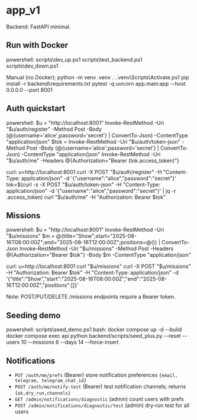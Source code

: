 # app_v1
Backend: FastAPI minimal.

## Run with Docker
powershell:
  scripts\dev_up.ps1
  scripts\test_backend.ps1
  scripts\dev_down.ps1

Manual (no Docker):
  python -m venv .venv
  . .\.venv\Scripts\Activate.ps1
  pip install -r backend\requirements.txt
  pytest -q
  uvicorn app.main:app --host 0.0.0.0 --port 8001

## Auth quickstart
powershell:
  $u = "http://localhost:8001"
  Invoke-RestMethod -Uri "$u/auth/register" -Method Post -Body (@{username='alice';password='secret'} | ConvertTo-Json) -ContentType "application/json"
  $tok = Invoke-RestMethod -Uri "$u/auth/token-json" -Method Post -Body (@{username='alice';password='secret'} | ConvertTo-Json) -ContentType "application/json"
  Invoke-RestMethod -Uri "$u/auth/me" -Headers @{Authorization="Bearer $($tok.access_token)"}

curl:
  u=http://localhost:8001
  curl -X POST "$u/auth/register" -H "Content-Type: application/json" -d '{"username":"alice","password":"secret"}'
  tok=$(curl -s -X POST "$u/auth/token-json" -H "Content-Type: application/json" -d '{"username":"alice","password":"secret"}' | jq -r .access_token)
  curl "$u/auth/me" -H "Authorization: Bearer $tok"

## Missions
powershell:
  $u = "http://localhost:8001"
  Invoke-RestMethod -Uri "$u/missions"
  $m = @{title="Show";start="2025-08-16T08:00:00Z";end="2025-08-16T12:00:00Z";positions=@()} | ConvertTo-Json
  Invoke-RestMethod -Uri "$u/missions" -Method Post -Headers @{Authorization="Bearer $tok"} -Body $m -ContentType "application/json"

curl:
  u=http://localhost:8001
  curl "$u/missions"
  curl -X POST "$u/missions" -H "Authorization: Bearer $tok" -H "Content-Type: application/json" -d '{"title":"Show","start":"2025-08-16T08:00:00Z","end":"2025-08-16T12:00:00Z","positions":[]}'

Note: POST/PUT/DELETE /missions endpoints require a Bearer token.

## Seeding demo
powershell:
  scripts\seed_demo.ps1
bash:
  docker compose up -d --build
  docker compose exec api python backend/scripts/seed_plus.py --reset --users 10 --missions 6 --days 14 --force-insert

## Notifications
- `PUT /auth/me/prefs` (Bearer) store notification preferences `{email, telegram, telegram_chat_id}`
- `POST /auth/me/notify-test` (Bearer) test notification channels; returns `{ok,dry_run,channels}`
- `GET /admin/notifications/diagnostic` (admin) count users with prefs
- `POST /admin/notifications/diagnostic/test` (admin) dry-run test for all users
